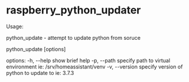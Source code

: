 # raspberry_python_updater

Usage:

python_update - attempt to update python from soruce

python_update [options]

options:
-h, --help                show brief help
-p, --path <directory>    specify path to virtual environment ie: /srv/homeassistant/venv
-v, --version <version>   specify version of python to update to ie: 3.7.3
